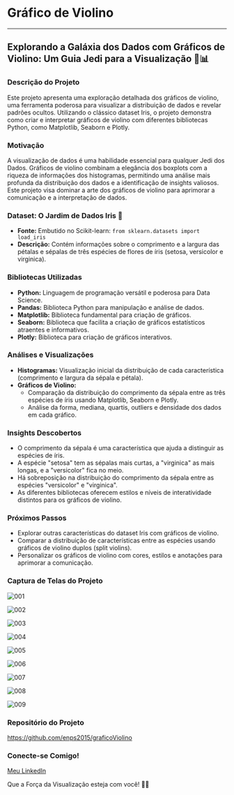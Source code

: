 # Gráfico de Violino

---

## Explorando a Galáxia dos Dados com Gráficos de Violino:  Um Guia Jedi para a Visualização 🎻📊

### Descrição do Projeto

Este projeto apresenta uma exploração detalhada dos gráficos de violino, uma ferramenta poderosa para visualizar a distribuição de dados e revelar padrões ocultos. Utilizando o clássico dataset Iris, o projeto demonstra como criar e interpretar gráficos de violino com diferentes bibliotecas Python, como Matplotlib, Seaborn e Plotly.

### Motivação

A visualização de dados é uma habilidade essencial para qualquer Jedi dos Dados. Gráficos de violino combinam a elegância dos boxplots com a riqueza de informações dos histogramas, permitindo uma análise mais profunda da distribuição dos dados e a identificação de insights valiosos. Este projeto visa dominar a arte dos gráficos de violino para aprimorar a comunicação e a interpretação de dados.

### Dataset: O Jardim de Dados Iris 🌺

- **Fonte:**  Embutido no Scikit-learn:  `from sklearn.datasets import load_iris`
- **Descrição:** Contém informações sobre o comprimento e a largura das pétalas e sépalas de três espécies de flores de íris (setosa, versicolor e virginica).

### Bibliotecas Utilizadas

- **Python:** Linguagem de programação versátil e poderosa para Data Science.
- **Pandas:**  Biblioteca Python para manipulação e análise de dados.
- **Matplotlib:**  Biblioteca fundamental para criação de gráficos.
- **Seaborn:**  Biblioteca que facilita a criação de gráficos estatísticos atraentes e informativos.
- **Plotly:**  Biblioteca para criação de gráficos interativos.

### Análises e Visualizações

- **Histogramas:** Visualização inicial da distribuição de cada característica (comprimento e largura da sépala e pétala).
- **Gráficos de Violino:** 
    - Comparação da distribuição do comprimento da sépala entre as três espécies de íris usando Matplotlib, Seaborn e Plotly.
    - Análise da forma, mediana, quartis, outliers e densidade dos dados em cada gráfico.

### Insights Descobertos

- O comprimento da sépala é uma característica que ajuda a distinguir as espécies de íris.
- A espécie "setosa" tem as sépalas mais curtas, a "virginica" as mais longas, e a "versicolor" fica no meio.
- Há sobreposição na distribuição do comprimento da sépala entre as espécies "versicolor" e "virginica".
- As diferentes bibliotecas oferecem estilos e níveis de interatividade distintos para os gráficos de violino.

### Próximos Passos

- Explorar outras características do dataset Iris com gráficos de violino.
-  Comparar a distribuição de características entre as espécies usando gráficos de violino duplos (split violins).
-  Personalizar os gráficos de violino com cores, estilos e anotações para aprimorar a comunicação.

### Captura de Telas do Projeto

![001](https://github.com/user-attachments/assets/f0db5ca4-2715-4a23-8945-a155e44d5b65)

![002](https://github.com/user-attachments/assets/403bbeed-42f1-4b72-913a-0708b4067819)

![003](https://github.com/user-attachments/assets/128138a5-99a1-49d7-b041-2908ff9cab04)

![004](https://github.com/user-attachments/assets/f6ba0558-6f9a-4354-a2a1-c8d2dd3a244d)

![005](https://github.com/user-attachments/assets/02447fbe-c64a-40df-802c-72d897562645)

![006](https://github.com/user-attachments/assets/725f578f-8929-488b-8b24-c41ae81d8b55)

![007](https://github.com/user-attachments/assets/8d5fff4e-81c9-441d-9387-0271a932630c)

![008](https://github.com/user-attachments/assets/afc7afc9-cebe-436f-b2bc-fb0cf48a6dbf)

![009](https://github.com/user-attachments/assets/c07cc387-0a5c-48ad-820b-2d16816be7c2)


### Repositório do Projeto

https://github.com/enps2015/graficoViolino  

### Conecte-se Comigo!

[Meu LinkedIn](https://www.linkedin.com/in/eric-np-santos/)

Que a Força da Visualização esteja com você! 🚀✨






